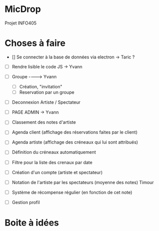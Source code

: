 # MicDrop
Projet INFO405

# Choses à faire

- [] Se connecter à la base de données via electron -> Taric ? 
- [ ] Rendre lisible le code JS -> Yvann
- [ ] Groupe ----> Yvann
  - [ ] Création, "invitation"
  - [ ] Reservation par un groupe
- [ ] Deconnexion Artiste / Spectateur 
- [ ] PAGE ADMIN -> Yvann
- [ ] Classement des notes d'artiste
- [ ] Agenda client (affichage des réservations faites par le client) 
- [ ] Agenda artiste (affichage des créneaux qui lui sont attribués)
- [ ] Définition du créneaux automatiquement 
- [ ] Filtre pour la liste des crenaux par date 
- [ ] Création d'un compte (artiste et spectateur)
- [ ] Notation de l'artiste par les spectateurs (moyenne des notes) Timour
- [ ] Système de récompense régulier (en fonction de cet note)
- [ ] Gestion profil




# Boite à idées 